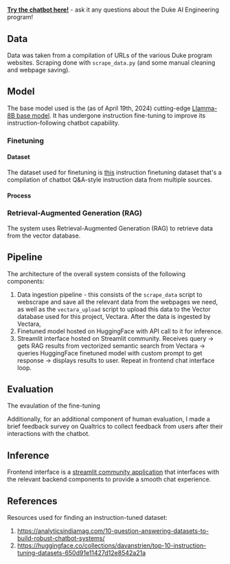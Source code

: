 # 

[**Try the chatbot here!**](https://dukeaichat.streamlit.app/) - ask it any questions about the Duke AI Engineering program!

## Data

Data was taken from a compilation of URLs of the various Duke program websites. Scraping done with `scrape_data.py` (and some manual cleaning and webpage saving).

## Model

The base model used is the (as of April 19th, 2024) cutting-edge [Llamma-8B base model](https://huggingface.co/meta-llama/Meta-Llama-3-8B). It has undergone instruction fine-tuning to improve its instruction-following chatbot capability.

### Finetuning

#### Dataset

The dataset used for finetuning is [this](https://huggingface.co/datasets/alespalla/chatbot_instruction_prompts) instruction finetuning dataset that's a compilation of chatbot Q&A-style instruction data from multiple sources.

#### Process


### Retrieval-Augmented Generation (RAG)

The system uses Retrieval-Augmented Generation (RAG) to retrieve data from the vector database. 


## Pipeline

The architecture of the overall system consists of the following components:

1. Data ingestion pipeline - this consists of the `scrape_data` script to webscrape and save all the relevant data from the webpages we need, as well as the `vectara_upload` script to upload this data to the Vector database used for this project, Vectara. After the data is ingested by Vectara, 
2. Finetuned model hosted on HuggingFace with API call to it for inference.
3. Streamlit interface hosted on Streamlit community. Receives query -> gets RAG results from vectorized semantic search from Vectara -> queries HuggingFace finetuned model with custom prompt to get response -> displays results to user. Repeat in frontend chat interface loop.


## Evaluation

The evaulation of the fine-tuning 

Additionally, for an additional component of human evaluation, I made a brief feedback survey on Qualtrics to collect feedback from users after their interactions with the chatbot.

## Inference

Frontend interface is a [streamlit community application](https://dukeaichat.streamlit.app/) that interfaces with the relevant backend components to provide a smooth chat experience.

## References

Resources used for finding an instruction-tuned dataset:

1. https://analyticsindiamag.com/10-question-answering-datasets-to-build-robust-chatbot-systems/
2. https://huggingface.co/collections/davanstrien/top-10-instruction-tuning-datasets-650d91e11427d12e8542a21a
